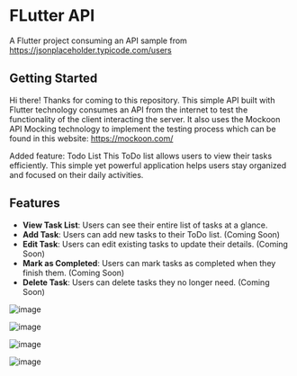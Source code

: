 # FLutter API

A Flutter project consuming an API sample from https://jsonplaceholder.typicode.com/users

## Getting Started
Hi there! Thanks for coming to this repository. This simple API built with Flutter technology consumes an API from the internet to test the functionality of the client interacting the server.
It also uses the Mockoon API Mocking technology to implement the testing process which can be found in this website: https://mockoon.com/

Added feature: Todo List
This ToDo list allows users to view their tasks efficiently. This simple yet powerful application helps users stay organized and focused on their daily activities.

## Features

- **View Task List**: Users can see their entire list of tasks at a glance.
- **Add Task**: Users can add new tasks to their ToDo list. (Coming Soon)
- **Edit Task**: Users can edit existing tasks to update their details. (Coming Soon)
- **Mark as Completed**: Users can mark tasks as completed when they finish them. (Coming Soon)
- **Delete Task**: Users can delete tasks they no longer need. (Coming Soon)

![image](https://github.com/Jeffgarcia09/activity2-medj/assets/125235357/89781850-ee9d-4871-80d2-ca9f0b9a0aa3)

![image](https://github.com/Jeffgarcia09/activity2-medj/assets/125235357/30a0a4f9-c467-4916-8a9a-92becf7e3bd8)

![image](https://github.com/Medjuil/activity2/assets/73625916/d80d97ab-f219-4506-a1e2-63d23833df0f)

![image](https://github.com/Medjuil/activity2/assets/73625916/28eb94db-180a-4490-aa8c-e628050c8c1b)

